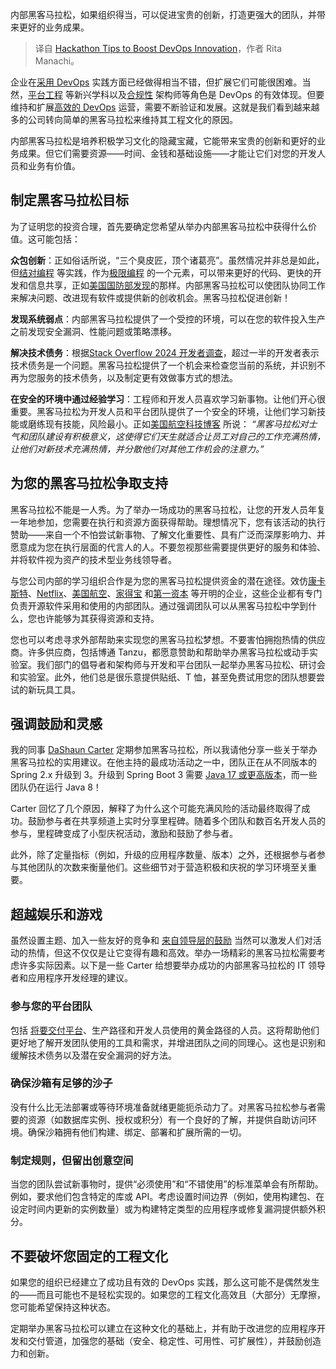 
<!--
title: 黑客马拉松技巧助力DevOps创新
cover: https://cdn.thenewstack.io/media/2024/08/2817ea55-hackathon-tips.jpg
-->

内部黑客马拉松，如果组织得当，可以促进宝贵的创新，打造更强大的团队，并带来更好的业务成果。

> 译自 [Hackathon Tips to Boost DevOps Innovation](https://thenewstack.io/hackathon-tips-to-boost-devops-innovation/)，作者 Rita Manachi。

企业在[采用 DevOps](https://roadmap.sh/devops) 实践方面已经做得相当不错，但扩展它们可能很困难。当然，[平台工程](https://thenewstack.io/platform-engineering/) 等新兴学科以及[合规性](https://thenewstack.io/5-best-practices-for-devsecops-teams-to-ensure-compliance/) 架构师等角色是 DevOps 的有效体现。但要维持和扩展[高效的 DevOps](https://thenewstack.io/devops-isnt-dead-but-its-not-in-great-health-either/) 运营，需要不断验证和发展。这就是我们看到越来越多的公司转向简单的黑客马拉松来维持其工程文化的原因。

内部黑客马拉松是培养积极学习文化的隐藏宝藏，它能带来宝贵的创新和更好的业务成果。但它们需要资源——时间、金钱和基础设施——才能让它们对您的开发人员和业务有价值。

## 制定黑客马拉松目标

为了证明您的投资合理，首先要确定您希望从举办内部黑客马拉松中获得什么价值。这可能包括：

**众包创新**：正如俗话所说，“三个臭皮匠，顶个诸葛亮”。虽然情况并非总是如此，但[结对编程](https://thenewstack.io/why-data-science-teams-should-be-using-pair-programming) 等实践，作为[极限编程](https://thenewstack.io/has-agile-programming-lost-its-way/) 的一个元素，可以带来更好的代码、更快的开发和信息共享，正如[美国国防部发现](https://tanzu.vmware.com/content/blog/using-extreme-programming-at-the-dod)的那样。内部黑客马拉松可以使团队协同工作来解决问题、改进现有软件或提供新的创收机会。黑客马拉松促进创新！

**发现系统弱点**：内部黑客马拉松提供了一个受控的环境，可以在您的软件投入生产之前发现安全漏洞、性能问题或策略漂移。

**解决技术债务**：根据[Stack Overflow 2024 开发者调查](https://stackoverflow.blog/2024/07/24/developers-want-more-more-more-the-2024-results-from-stack-overflow-s-annual-developer-survey/)，超过一半的开发者表示技术债务是一个问题。黑客马拉松提供了一个机会来检查您当前的系统，并识别不再为您服务的技术债务，以及制定更有效做事方式的想法。

**在安全的环境中通过经验学习**：工程师和开发人员喜欢学习新事物。让他们开心很重要。黑客马拉松为开发人员和平台团队提供了一个安全的环境，让他们学习新技能或磨练现有技能，风险最小。正如[美国航空科技博客](https://tech.aa.com/2021-02-03-american-loves-open-source/) 所说：
*“黑客马拉松对士气和团队建设有积极意义，这使得它们天生就适合让员工对自己的工作充满热情，让他们对新技术充满热情，并分散他们对其他工作机会的注意力。”*

## 为您的黑客马拉松争取支持

黑客马拉松不能是一人秀。为了举办一场成功的黑客马拉松，让您的开发人员年复一年地参加，您需要在执行和资源方面获得帮助。理想情况下，您有该活动的执行赞助——来自一个不怕尝试新事物、了解文化重要性、具有广泛而深厚影响力、并愿意成为您在执行层面的代言人的人。不要忽视那些需要提供更好的服务和体验、并将软件视为资产的技术型业务线领导者。

与您公司内部的学习组织合作是为您的黑客马拉松提供资金的潜在途径。效仿[康卡斯特](https://comcast.github.io/)、[Netflix](https://netflix.github.io/)、[美国航空](https://tech.aa.com/2021-02-03-american-loves-open-source/)、[家得宝](https://homedepot.github.io/) 和[第一资本](https://github.com/CapitalOneCanadaHackathon/capitalonecanadahackathon.github.io/) 等开明的企业，这些企业都有专门负责开源软件采用和使用的内部团队。通过强调团队可以从黑客马拉松中学到什么，您也许能够为其获得资源和支持。

您也可以考虑寻求外部帮助来实现您的黑客马拉松梦想。不要害怕拥抱热情的供应商。许多供应商，包括博通 Tanzu，都愿意赞助和帮助举办黑客马拉松或动手实验室。我们部门的倡导者和架构师与开发和平台团队一起举办黑客马拉松、研讨会和实验室。此外，他们总是很乐意提供贴纸、T 恤，甚至免费试用您的团队想要尝试的新玩具工具。
## 强调鼓励和灵感

我的同事 [DaShaun Carter](https://tanzu.vmware.com/advocates) 定期参加黑客马拉松，所以我请他分享一些关于举办黑客马拉松的实用建议。在他主持的最成功活动之一中，团队正在从不同版本的 Spring 2.x 升级到 3。升级到 Spring Boot 3 需要 [Java 17 或更高版本](https://thenewstack.io/we-can-have-nice-things-upgrading-to-java-21-is-worth-it/)，而一些团队仍在运行 Java 8！

Carter 回忆了几个原因，解释了为什么这个可能充满风险的活动最终取得了成功。鼓励参与者在共享频道上实时分享里程碑。随着多个团队和数百名开发人员的参与，里程碑变成了小型庆祝活动，激励和鼓励了参与者。

此外，除了定量指标（例如，升级的应用程序数量、版本）之外，还根据参与者参与其他团队的次数来衡量他们。这些细节对于营造积极和庆祝的学习环境至关重要。

## 超越娱乐和游戏

虽然设置主题、加入一些友好的竞争和 [来自领导层的鼓励](https://thenewstack.io/the-leadership-impact-curve/) 当然可以激发人们对活动的热情，但这不仅仅是让它变得有趣和高效。举办一场精彩的黑客马拉松需要考虑许多实际因素。以下是一些 Carter 给想要举办成功的内部黑客马拉松的 IT 领导者和应用程序开发经理的建议。

### 参与您的平台团队

包括 [将要](https://tanzu.vmware.com/content/white-papers/a-practical-approach-to-getting-started-with-platform-engineering)[交付平台](https://tanzu.vmware.com/content/white-papers/a-practical-approach-to-getting-started-with-platform-engineering)、生产路径和开发人员使用的黄金路径的人员。这将帮助他们更好地了解开发团队使用的工具和需求，并增进团队之间的同理心。这也是识别和缓解技术债务以及潜在安全漏洞的好方法。

### 确保沙箱有足够的沙子

没有什么比无法部署或等待环境准备就绪更能扼杀动力了。对黑客马拉松参与者需要的资源（如数据库实例、授权或积分）有一个良好的了解，并提供自助访问环境。确保沙箱拥有他们构建、绑定、部署和扩展所需的一切。

### 制定规则，但留出创意空间

当您的团队尝试新事物时，提供“必须使用”和“不错使用”的标准菜单会有所帮助。例如，要求他们包含特定的库或 API。考虑设置时间边界（例如，使用构建包、在设定时间内更新的实例数量）或为构建特定类型的应用程序或修复漏洞提供额外积分。

## 不要破坏您固定的工程文化

如果您的组织已经建立了成功且有效的 DevOps 实践，那么这可能不是偶然发生的——而且可能也不是轻松实现的。如果您的工程文化高效且（大部分）无摩擦，您可能希望保持这种状态。

定期举办黑客马拉松可以建立在这种文化的基础上，并有助于改进您的应用程序开发和交付管道，加强您的基础（安全、稳定性、可用性、可扩展性），并鼓励创造力和创新。